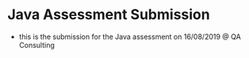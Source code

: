 # Java Assessment Submission
- this is the submission for the Java assessment on 16/08/2019
@ QA Consulting
